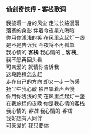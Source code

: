 

### 仙剑奇侠传 - 客栈歌词

我披着一身的风尘 走过长路漫漫  
落寞的身影 伴着今夜星光晦暗  
你用你浅浅的笑 在风里点起灯一盏  
是不是告诉我 今夜将不再孤单  
我心情的 **客栈** 我心情的 _ **客栈**_  
我不愿再回头看  
可亲爱的 就请你告诉我  
这段路程怎么赶  
走在自己的方向 却又一步一伤感  
扬尘中我心酸 独自唱着声声慢  
你用你浅浅的笑 在风里点起灯一盏  
在我旅程的夜晚 你是我心情的客栈  
我心情的 _客栈_ 我心情的 _客栈_  
我好想有人同伴  
可亲爱的 我只要你

